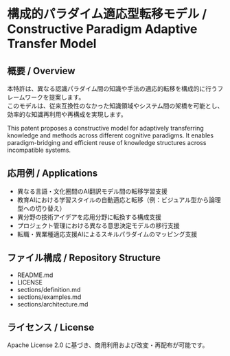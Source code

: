 # 構成的パラダイム適応型転移モデル / Constructive Paradigm Adaptive Transfer Model

## 概要 / Overview
本特許は、異なる認識パラダイム間の知識や手法の適応的転移を構成的に行うフレームワークを提案します。  
このモデルは、従来互換性のなかった知識領域やシステム間の架橋を可能とし、効率的な知識再利用や再構成を実現します。

This patent proposes a constructive model for adaptively transferring knowledge and methods across different cognitive paradigms. It enables paradigm-bridging and efficient reuse of knowledge structures across incompatible systems.

## 応用例 / Applications
- 異なる言語・文化圏間のAI翻訳モデル間の転移学習支援  
- 教育AIにおける学習スタイルの自動適応と転移（例：ビジュアル型から論理型への切り替え）  
- 異分野の技術アイデアを応用分野に転換する構成支援  
- プロジェクト管理における異なる意思決定モデルの移行支援  
- 転職・異業種適応支援AIによるスキルパラダイムのマッピング支援

## ファイル構成 / Repository Structure
- README.md  
- LICENSE  
- sections/definition.md  
- sections/examples.md  
- sections/architecture.md

## ライセンス / License
Apache License 2.0 に基づき、商用利用および改変・再配布が可能です。
